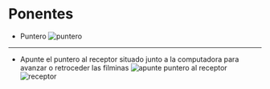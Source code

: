 # Ponentes


* Puntero
![puntero](https://bitbucket.org/repo/z88jp6x/images/3494526752-puntero_spanish.png)
----------------------


* Apunte el puntero al receptor situado junto a la computadora para avanzar o retroceder las filminas
![apunte puntero al receptor](https://bitbucket.org/repo/z88jp6x/images/2439232385-puntero-laser-usb-inalambrico-para-presentaciones-d_nq_np_659883-mec25923434575_082017-f.png)
![receptor](https://bitbucket.org/repo/z88jp6x/images/4240775973-IMG_0114.JPG)
